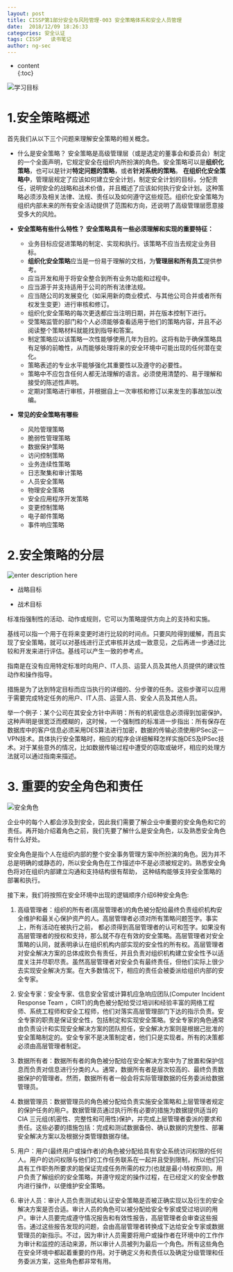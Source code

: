 ```yaml
---
layout: post  
title: CISSP第1部分安全与风险管理-003 安全策略体系和安全人员管理
date:  2018/12/09 18:26:33  
categories: 安全认证 
tags: CISSP   读书笔记
author: ng-sec  
---
```


* content  
{:toc}

![学习目标](http://800wifi.com/ng-sec/1544352030741.png)

# 1.安全策略概述

首先我们从以下三个问题来理解安全策略的相关概念。
- 什么是安全策略？
安全策略是高级管理层（或是选定的董事会和委员会）制定的一个全面声明，它规定安全在组织内所扮演的角色。安全策略可以是**组织化策略**，也可以是针对**特定问题的策略**，或者**针对系统的策略**。
  **在组织化安全策略中**，管理层规定了应该如何建立安全计划，制定安全计划的目标，分配责任，说明安全的战略和战术价值，并且概述了应该如何执行安全计划。这种策略必须涉及相关法律、法规、责任以及如何遵守这些规范。组织化安全策略为组织内部未来的所有安全活动提供了范围和方向，还说明了高级管理层愿意接受多大的风险。
- **安全策略有些什么特性？**
**安全策略具有一些必须理解和实现的重要特征：**

  - 业务目标应促进策略的制定、实现和执行。该策略不应当去规定业务目标。 
  - **组织化安全策略**应当是一份易于理解的文档，为**管理层和所有员工**提供参考。 
  - 应当开发和用于将安全整合到所有业务功能和过程中。
  - 应当源于并支持适用于公司的所有法律法规。
  - 应当随公司的发展变化（如采用新的商业模式、与其他公司合并或者所有权发生变更）进行审核和修订。
  - 组织化安全策略的每次更迭都应当注明日期，并在版本控制下进行。
  - 受策略监管的部门和个人必须能够查看适用于他们的策略内容，并且不必阅读整个策略材料就能找到指导和答案。
  - 制定策略应以该策略一次性能够使用几年为目的。这将有助于确保策略具有足够的前瞻性，从而能够处理将来的安全环境中可能出现的任何潜在变化。
  - 策略表述的专业水平能够强化其重要性以及遵守的必要性。
  - 策略中不应包含任何人都无法理解的语言。必须使用清楚的、易于理解和接受的陈述性声明。
  - 定期对策略进行审核，并根据自上一次审核和修订以来发生的事故加以改编。
 - **常见的安全策略有哪些**
	 - 风险管理策略
	 - 脆弱性管理策略
	 - 数据保护策略
	 - 访问控制策略
	 - 业务连续性策略
	 - 日志聚集和审计策略
	 - 人员安全策略
	 - 物理安全策略
	 - 安全应用程序开发策略
	 - 变更控制策略 
	 - 电子邮件策略
	 - 事件响应策略

# 2.安全策略的分层
![enter description here](http://800wifi.com/ng-sec/1544352687788.png)
- 战略目标

- 战术目标


标准指强制性的活动、动作或规则，它可以为策略提供方向上的支持和实施。



基线可以指一个用于在将来变更时进行比较的时间点。只要风险得到缓解，而且实现了安全策略，就可以对基线进行正式审核并达成一致意见，之后再进一步通过比较和开发来进行评估。基线可以产生一致的参考点。



指南是在没有应用特定标准时向用户、IT人员、运营人员及其他人员提供的建议性动作和操作指导。

措施是为了达到特定目标而应当执行的详细的、分步骤的任务。这些步骤可以应用于需要完成特定任务的用户、IT人员、运营人员、安全人员及其他人员。



举一个例子：某个公司在其安全方针中声明：所有的机密信息必须得到加密保护。这种声明是很宽泛而模糊的，这时候，一个强制性的标准进一步指出：所有保存在数据库中的客户信息必须采用DES算法进行加密，数据的传输必须使用IPSec这一VPN技术。具体执行安全策略时，相应的程序会详细解释怎样实施DES及IPSec技术。对于某些意外的情况，比如数据传输过程中遭受的窃取或破坏，相应的处理方法就可以通过指南来描述。
# 3. 重要的安全角色和责任

![安全角色](http://800wifi.com/ng-sec/1544352716162.png)

企业中的每个人都会涉及到安全，因此我们需要了解企业中重要的安全角色和它的责任。再开始介绍着角色之前，我们先要了解什么是安全角色，以及熟悉安全角色有什么好处。



安全角色是指个人在组织内部的整个安全事务管理方案中所扮演的角色。因为并不总是明确的或静态的，所以安全角色在工作描述中不是必须被规定的。熟悉安全角色将对在组织内部建立沟通和支持结构很有帮助， 这种结构能够支持安全策略的部署和执行。



接下来，我们将按照在安全环境中出现的逻辑顺序介绍6种安全角色:



1. 高级管理者：组织的所有者(高层管理者)的角色被分配给最终负责组织机构安全维护和最关心保护资产的人。高层管理者必须对所有策略问题签字。事实上，所有活动在被执行之前， 都必须得到高层管理者的认可和签字。如果没有高层管理者的授权和支持，那么就不存在有效的安全策略。高层管理者对安全策略的认同，就表明承认在组织机构内部实现的安全性的所有权。高层管理者对安全解决方案的总体成败负有责任，并且负责对组织机构建立安全性予以适度关注并尽职尽责。虽然高层管理者对安全负有最终责任，但他们实际上很少去实现安全解决方案。在大多数情况下，相应的责任会被委派给组织内部的安全专家。



2. 安全专家：安全专家、信息安全官或计算机应急响应团队(Computer Incident Response Team ，CIRT)的角色被分配给受过培训和经验丰富的网络工程师、系统工程师和安全工程师，他们对落实高层管理部门下达的指示负责。安全专家的职责是保证安全性，包括制定和实现安全策略。安全专家的角色通常由负责设计和实现安全解决方案的团队担任，安全解决方案则是根据己批准的安全策略制定的。安全专家不是决策制定者，他们只是实现者。所有的决策都必须由高层管理者制定。



3. 数据所有者：数据所有者的角色被分配给在安全解决方案中为了放置和保护信息而负责对信息进行分类的人。通常，数据所有者是层次较高的、最终负责数据保护的管理者。然而，数据所有者一般会将实际管理数据的任务委派给数据管理员。



4. 数据管理员：数据管理员的角色被分配给负责实施安全策略和上层管理者规定的保护任务的用户。数据管理员通过执行所有必要的措施为数据提供适当的CIA 三元组(机密性、完整性和可用性)保护，并完成上层管理者委派的要求和责任。这些必要的措施包括：完成和测试数据备份、确认数据的完整性、部署安全解决方案以及根据分类管理数据存储。



5. 用户：用户(最终用户或操作者)的角色被分配给具有安全系统访问权限的任何人。用户的访问权限与他们的工作任务联系在一起并且受到限制，所以他们只具有工作职务所要求的能保证完成任务所需的权力(也就是最小特权原则)。用户负责了解组织的安全策略，并遵守规定的操作过程，在已经定义的安全参数内进行操作，以便维护安全策略。



6. 审计人员：审计人员负责测试和认证安全策略是否被正确实现以及衍生的安全解决方案是否合适。审计人员的角色可以被分配给安全专家或受过培训的用户。审计人员要完成遵守情况报告和有效性报告，高层管理者会审查这些报告。通过这些报告发现的问题，会由高层管理者转换成下达给安全专家或数据管理员的新指示。不过，因为审计人员需要将用户或操作者在环境中的工作作为审计和监控的活动来源，所以审计人员被列为最后一个角色。所有这些角色在安全环境中都起着重要的作用。对于确定义务和责任以及确定分级管理和任务委派方案，这些角色都非常有用。



# 